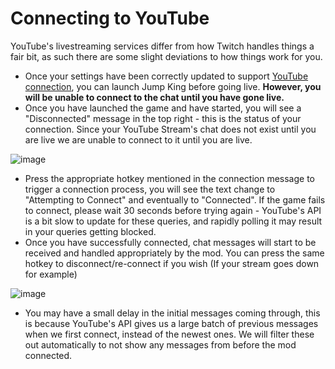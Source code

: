 # Connecting to YouTube
YouTube's livestreaming services differ from how Twitch handles things a fair bit, as such there are some slight deviations to how things work for you.

- Once your settings have been correctly updated to support [YouTube connection](https://github.com/PhantomBadger/JumpKing-TwitchRavens/blob/main/docs/HowToGenerateCredentials.md#youtube), you can launch Jump King before going live. **However, you will be unable to connect to the chat until you have gone live.**
- Once you have launched the game and have started, you will see a "Disconnected" message in the top right - this is the status of your connection. Since your YouTube Stream's chat does not exist until you are live we are unable to connect to it until you are live.

![image](https://user-images.githubusercontent.com/9095972/147679343-48120272-bbef-4f14-8718-c03f077e405c.png)
- Press the appropriate hotkey mentioned in the connection message to trigger a connection process, you will see the text change to "Attempting to Connect" and eventually to "Connected". If the game fails to connect, please wait 30 seconds before trying again - YouTube's API is a bit slow to update for these queries, and rapidly polling it may result in your queries getting blocked.
- Once you have successfully connected, chat messages will start to be received and handled appropriately by the mod. You can press the same hotkey to disconnect/re-connect if you wish (If your stream goes down for example)

![image](https://user-images.githubusercontent.com/9095972/147679377-8d051556-ade9-480e-b3b4-668fea931f1e.png)
- You may have a small delay in the initial messages coming through, this is because YouTube's API gives us a large batch of previous messages when we first connect, instead of the newest ones. We will filter these out automatically to not show any messages from before the mod connected.
